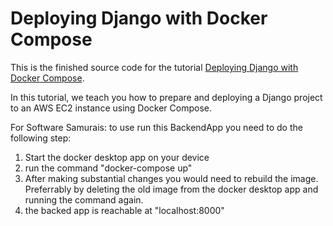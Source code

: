# Deploying Django with Docker Compose

This is the finished source code for the tutorial [Deploying Django with Docker Compose](https://londonappdeveloper.com/deploying-django-with-docker-compose/).

In this tutorial, we teach you how to prepare and deploying a Django project to an AWS EC2 instance using Docker Compose.

For Software Samurais:
to use run this BackendApp you need to do the following step:
1. Start the docker desktop app on your device
2. run the command "docker-compose up"
3. After making substantial changes you would need to rebuild the image. Preferrably by deleting the old image from the docker desktop app and running the command again.
4. the backed app is reachable at "localhost:8000"
